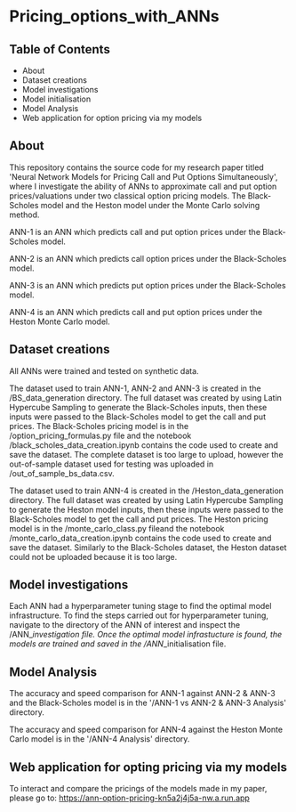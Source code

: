 # Pricing_options_with_ANNs

## Table of Contents
- About
- Dataset creations
- Model investigations
- Model initialisation
- Model Analysis
- Web application for option pricing via my models

## About

This repository contains the source code for my research paper titled 'Neural Network Models for Pricing Call and Put Options Simultaneously', where I investigate the ability of ANNs to approximate call and put option prices/valuations under two classical option pricing models. The Black-Scholes model and the Heston model under the Monte Carlo solving method.

ANN-1 is an ANN which predicts call and put option prices under the Black-Scholes model.

ANN-2 is an ANN which predicts call option prices under the Black-Scholes model.

ANN-3 is an ANN which predicts put option prices under the Black-Scholes model.

ANN-4 is an ANN which predicts call and put option prices under the Heston Monte Carlo model.

## Dataset creations

All ANNs were trained and tested on synthetic data. 

The dataset used to train ANN-1, ANN-2 and ANN-3 is created in the /BS_data_generation directory. The full dataset was created by using Latin Hypercube Sampling to generate the Black-Scholes inputs, then these inputs were passed to the Black-Scholes model to get the call and put prices. The Black-Scholes pricing model is in the /option_pricing_formulas.py file and the notebook /black_scholes_data_creation.ipynb contains the code used to create and save the dataset. The complete dataset is too large to upload, however the out-of-sample dataset used for testing was uploaded in /out_of_sample_bs_data.csv.

The dataset used to train ANN-4 is created in the /Heston_data_generation directory. The full dataset was created by using Latin Hypercube Sampling to generate the Heston model inputs, then these inputs were passed to the Black-Scholes model to get the call and put prices. The Heston pricing model is in the /monte_carlo_class.py fileand the notebook /monte_carlo_data_creation.ipynb contains the code used to create and save the dataset. Similarly to the Black-Scholes dataset, the Heston dataset could not be uploaded because it is too large.

## Model investigations

Each ANN had a hyperparameter tuning stage to find the optimal model infrastructure. To find the steps carried out for hyperparameter tuning, navigate to the directory of the ANN of interest and inspect the /ANN_*_investigation file. Once the optimal model infrastucture is found, the models are trained and saved in the /ANN_*_initialisation file.

## Model Analysis

The accuracy and speed comparison for ANN-1 against ANN-2 & ANN-3 and the Black-Scholes model is in the '/ANN-1 vs ANN-2 & ANN-3 Analysis' directory.

The accuracy and speed comparison for ANN-4 against the Heston Monte Carlo model is in the '/ANN-4 Analysis' directory.

## Web application for opting pricing via my models

To interact and compare the pricings of the models made in my paper, please go to: https://ann-option-pricing-kn5a2j4j5a-nw.a.run.app


